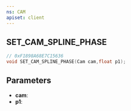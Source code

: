 ```yaml
---
ns: CAM
apiset: client
---
```

## SET_CAM_SPLINE_PHASE

```c
// 0xF1898A68E7C15636
void SET_CAM_SPLINE_PHASE(Cam cam,float p1);
```


## Parameters
* **cam**:
* **p1**: